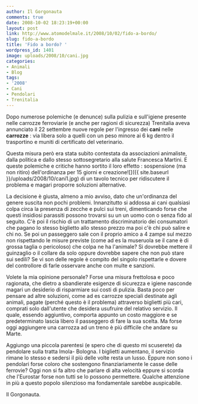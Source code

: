 ```yaml
---
author: Il Gorgonauta
comments: true
date: 2008-10-02 18:23:19+00:00
layout: post
link: http://www.atomodelmale.it/2008/10/02/fido-a-bordo/
slug: fido-a-bordo
title: 'Fido a bordo? '
wordpress_id: 1401
image: uploads/2008/10/cani.jpg
categories:
- Animali
- Blog
tags:
- '2008'
- Cani
- Pendolari
- Trenitalia
---
```


Dopo numerose polemiche (e denunce) sulla pulizia e sull'igiene presente nelle carrozze ferroviarie (e anche per ragioni di sicurezza) Trenitalia aveva annunciato il 22 settembre nuove regole per l'ingresso dei **cani** nelle **carrozze** : via libera solo a quelli con un peso minore ai 6 kg dentro il trasportino e muniti di certificato del veterinario.

Questa misura però era stata subito contestata da associazioni animaliste, dalla politica e dallo stesso sottosegretario alla salute Francesca Martini. E queste polemiche e critiche hanno sortito il loro effetto : sospensione (ma non ritiro) dell'ordinanza per 15 giorni e creazione![]({{ site.baseurl }}/uploads/2008/10/cani1.jpg) di un tavolo tecnico per ridiscutere il problema e magari proporre soluzioni alternative.

La decisione è giusta, almeno a mio avviso, dato che un'ordinanza del genere suscita non pochi problemi. Innanzitutto si addossa ai cani qualsiasi colpa circa la presenza di zecche e pulci sui treni, dimenticando forse che questi insidiosi parassiti possono trovarsi su un un uomo con o senza fido al seguito. C'è poi il rischio di un trattamento discriminatorio dei consumatori che pagano lo stesso biglietto allo stesso prezzo ma poi c'è chi può salire e chi no. Se poi un passeggero sale con il proprio amico a 4 zampe sul mezzo non rispettando le misure previste (come ad es la museruola se il cane è di grossa taglia o pericoloso) che colpa ne ha l'animale? Si dovrebbe mettere il guinzaglio o il collare da solo oppure dovrebbe sapere che non può stare sui sedili? Se vi son delle regole è compito del singolo rispettarle e dovere del controllore di farle osservare anche con multe e sanzioni.

Volete la mia opinione personale? Forse una misura frettolosa e poco ragionata, che dietro a sbandierate esigenze di sicurezza e igiene nasconde magari un desiderio di risparmiare sui costi di pulizia. Basta poco per pensare ad altre soluzioni, come ad es carrozze speciali destinate agli animali, pagate (perché questo è il problema) attraverso biglietti più cari, comprati solo dall'utente che desidera usufruire del relativo servizio. Il quale, essendo aggiuntivo, comporta appunto un costo maggiore e se predeterminato lascia libero il passeggero di fare la sua scelta. Ma forse oggi aggiungere una carrozza ad un treno è più difficile che andare su Marte.

Aggiungo una piccola parentesi (e spero che di questo mi scuserete) da pendolare sulla tratta Imola- Bologna. I biglietti aumentano, il servizio rimane lo stesso e sedersi il più delle volte resta un lusso. Eppure non sono i pendolari forse coloro che sostengono finanziariamente le casse delle ferrovie? Oggi non si fa altro che parlare di alta velocità eppure si scorda che l'Eurostar forse non tutti se lo possono permettere. Qualche attenzione in più a questo popolo silenzioso ma fondamentale sarebbe auspicabile.

Il Gorgonauta.
